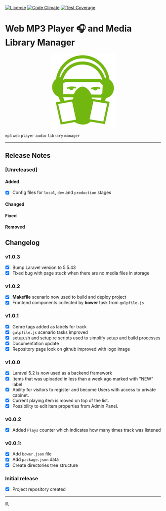 [![License](https://img.shields.io/badge/license-MIT-green.svg?style=flat)](http://tbaltrushaitis.mit-license.org/)
[![Code Climate](https://codeclimate.com/github/tbaltrushaitis/mp3web/badges/gpa.svg)](https://codeclimate.com/github/tbaltrushaitis/mp3web)
[![Test Coverage](https://codeclimate.com/github/tbaltrushaitis/mp3web/badges/coverage.svg)](https://codeclimate.com/github/tbaltrushaitis/mp3web/coverage)

# Web MP3 Player :headphones: and Media Library Manager

<p align="center">
  <img src="src/resources/assets/img/logo/Favicon.png" alt="Web MP3 Player Logo">
</p>

`mp3` `web` `player` `audio` `library` `manager`

---

## Release Notes ##

### [Unreleased] ###

#### Added ####
- [x] Config files for `local`, `dev` and `production` stages
#### Changed ####
#### Fixed ####
#### Removed ####

## Changelog ##

### v1.0.3 ###
 - [x] Bump Laravel version to 5.5.43
 - [x] Fixed bug with page stuck when there are no media files in storage

### v1.0.2 ###
 - [x] **Makefile** scenario now used to build and deploy project
 - [x] Frontend components collected by **bower** task from `gulpfile.js`

### v1.0.1 ###
 - [x] Genre tags added as labels for track
 - [x] `gulpfile.js` scenario tasks improved
 - [x] setup.sh and setup.rc scripts used to simplify setup and build processes
 - [x] Documentation update
 - [x] Repository page look on github improved with logo image

### v1.0.0 ###
 - [x] Laravel 5.2 is now used as a backend framework
 - [x] Items that was uploaded in less than a week ago marked with "NEW" label
 - [x] Ability for visitors to register and become Users with access to private cabinet.
 - [x] Current playing item is moved on top of the list.
 - [x] Possibility to edit item properties from Admin Panel.

### v0.0.2 ###
 - [x] Added `Plays` counter which indicates how many times track was listened

### v0.0.1: ###
 - [x] Add `bower.json` file
 - [x] Add `package.json` data
 - [x] Create directories tree structure

### Initial release ###
 - [x] Project repository created

---

:scorpius:
